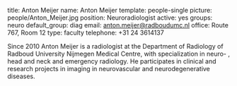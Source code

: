 title: Anton Meijer
name: Anton Meijer
template: people-single
picture: people/Anton_Meijer.jpg
position: Neuroradiologist
active: yes
groups: neuro
default_group: diag
email: anton.meijer@radboudumc.nl
office: Route 767, Room 12
type: faculty
telephone: +31 24 3614137

Since 2010 Anton Meijer is a radiologist at the Department of Radiology of Radboud University Nijmegen Medical Centre, with specialization in neuro- , head and neck and emergency radiology. He participates in clinical and research projects in imaging in neurovascular and neurodegenerative diseases.

